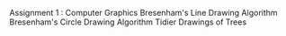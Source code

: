 Assignment 1 : Computer Graphics
Bresenham's Line Drawing Algorithm
Bresenham's Circle Drawing Algorithm
Tidier Drawings of Trees
